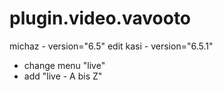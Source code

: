 # plugin.video.vavooto
michaz - version="6.5"
edit kasi - version="6.5.1"
- change menu "live" 
- add "live - A bis Z"